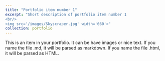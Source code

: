 ```yaml
---
title: "Portfolio item number 1"
excerpt: "Short description of portfolio item number 1  
<br/>
<img src='/images/Skyscraper.jpg' width='660'>"
collection: portfolio
---
```


This is an item in your portfolio. It can be have images or nice text. If you name the file .md, it will be parsed as markdown. If you name the file .html, it will be parsed as HTML. 

